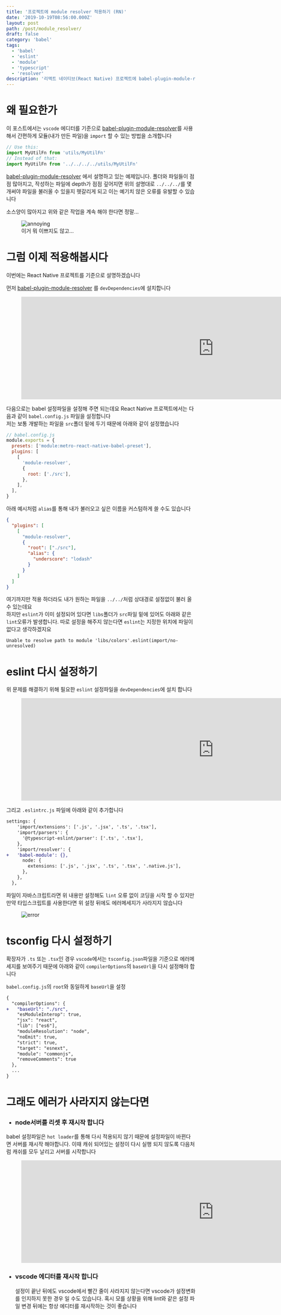 ```yaml
---
title: '프로젝트에 module resolver 적용하기 (RN)'
date: '2019-10-19T08:56:00.000Z'
layout: post
path: /post/module_resolver/
draft: false
category: 'babel'
tags:
  - 'babel'
  - 'eslint'
  - 'module'
  - 'typescript'
  - 'resolver'
description: '리액트 네이티브(React Native) 프로젝트에 babel-plugin-module-resolver 적용하는 방법을 예제 프로젝트를 통해 알아봅니다'
---
```


# 왜 필요한가

이 포스트에서는 `vscode` 에디터를 기준으로 [babel-plugin-module-resolver](https://github.com/tleunen/babel-plugin-module-resolver)를 사용해서
간편하게 모듈(내가 만든 파일)을 `import` 할 수 있는 방법을 소개합니다

```js
// Use this:
import MyUtilFn from 'utils/MyUtilFn'
// Instead of that:
import MyUtilFn from '../../../../utils/MyUtilFn'
```

[babel-plugin-module-resolver](https://github.com/tleunen/babel-plugin-module-resolver) 에서 설명하고 있는
예제입니다. 폴더와 파일들이 점점 많아지고, 작성하는 파일에 depth가 점점 깊어지면 위의 설명대로 `../../../`를 몇개써야 파일을 불러올 수 있을지
헷갈리게 되고 이는 예기치 않은 오류를 유발할 수 있습니다

소스양이 많아지고 위와 같은 작업을 계속 해야 한다면 정말...

<figure>
  <img src="images/annoying.png" alt ="annoying"/>
  <figcaption>이거 뭐 이쁘지도 않고...</figcaption>
</figure>

# 그럼 이제 적용해봅시다

이번에는 React Native 프로젝트를 기준으로 설명하겠습니다

먼저 [babel-plugin-module-resolver](https://github.com/tleunen/babel-plugin-module-resolver) 를 `devDependencies`에 설치합니다

<figure>
  <iframe
  src="https://carbon.now.sh/embed/?bg=rgba(0%2C0%2C0%2C1)&t=material&wt=bw&l=application%2Fx-sh&ds=false&dsyoff=20px&dsblur=68px&wc=true&wa=true&pv=56px&ph=56px&ln=false&fl=1&fm=Fira%20Code&fs=18px&lh=90%25&si=false&es=2x&wm=false&code=yarn%2520add%2520-D%2520babel-plugin-module-resolver%2520%2520%2520%2520%2520%2520%2520%2520%2520%2520%2520%2520%2520%2520%2520%2520%2520%2520%2520%2520%2520%2520%2520%2520%2520%2520%2520%2520%2520%2520%2520%2520%2520%2520%2520%2520%2520%2520%2520%2520%2520%2520%2520%2520%2520%2520%2520%2520%2520%2520%2520%2520%2520%2520%2520%2520%2520%2520%2520%2520%2520%2520%2520"
  style="width:1024px; height:273px; border:0; overflow:hidden;"
  sandbox="allow-scripts allow-same-origin">
</iframe>
</figure>

다음으로는 babel 설정파일을 설정해 주면 되는데요 React Native 프로젝트에서는
다음과 같이 `babel.config.js` 파일을 설정합니다  
저는 보통 개발하는 파일을 `src`폴더 밑에 두기 때문에 아래와 같이 설정했습니다

```js
// babel.config.js
module.exports = {
  presets: ['module:metro-react-native-babel-preset'],
  plugins: [
    [
      'module-resolver',
      {
        root: ['./src'],
      },
    ],
  ],
}
```

아래 예시처럼 `alias`를 통해 내가 불러오고 싶은 이름을 커스텀하게 쓸 수도 있습니다

```json
{
  "plugins": [
    [
      "module-resolver",
      {
        "root": ["./src"],
        "alias": {
          "underscore": "lodash"
        }
      }
    ]
  ]
}
```

여기까지만 적용 하더라도 내가 원하는 파일을 `../../`처럼 상대경로 설정없이 불러 올 수 있는데요  
하지만 `eslint`가 이미 설정되어 있다면 `libs`폴더가 `src`파일 밑에 있어도 아래와 같은 `lint`오류가 발생합니다. 따로 설정을 해주지 않는다면
`eslint`는 지정한 위치에 파일이 없다고 생각하겠지요

```
Unable to resolve path to module 'libs/colors'.eslint(import/no-unresolved)
```

# eslint 다시 설정하기

위 문제를 해결하기 위해 필요한 `eslint` 설정파일을 `devDependencies`에 설치 합니다

<figure>
<iframe
  src="https://carbon.now.sh/embed/?bg=rgba(0%2C0%2C0%2C1)&t=material&wt=bw&l=application%2Fx-sh&ds=false&dsyoff=20px&dsblur=68px&wc=true&wa=true&pv=56px&ph=56px&ln=false&fl=1&fm=Fira%20Code&fs=18px&lh=90%25&si=false&es=2x&wm=false&code=yarn%2520add%2520-D%2520eslint-plugin-import%250Ayarn%2520add%2520-D%2520eslint-import-resolver-babel-module%2520%2520%2520%2520%2520%2520%2520%2520%2520%2520%2520%2520%2520"
  style="width:1024px; height:273px; border:0; overflow:hidden;"
  sandbox="allow-scripts allow-same-origin">
</iframe>
</figure>

그리고 `.eslintrc.js` 파일에 아래와 같이 추가합니다

```diff
settings: {
    'import/extensions': ['.js', '.jsx', '.ts', '.tsx'],
    'import/parsers': {
      '@typescript-eslint/parser': ['.ts', '.tsx'],
    },
    'import/resolver': {
+   'babel-module': {},
      node: {
        extensions: ['.js', '.jsx', '.ts', '.tsx', '.native.js'],
      },
    },
  },
```

파일이 자바스크립트라면 위 내용만 설정해도 `lint` 오류 없이 코딩을 시작 할 수 있지만
만약 타입스크립트를 사용한다면 위 설정 뒤에도 에러메세지가 사라지지 않습니다

<figure>
  <img src="images/error.png" alt="error"/>
</figure>

# tsconfig 다시 설정하기

확장자가 `.ts` 또는 `.tsx`인 경우 `vscode`에서는 `tsconfig.json`파일을 기준으로 에러메세지를 보여주기 때문에
아래와 같이 `compilerOptions`의 `baseUrl`을 다시 설정해야 합니다

`babel.config.js`의 `root`와 동일하게 `baseUrl`을 설정

```diff
{
  "compilerOptions": {
+   "baseUrl": "./src",
    "esModuleInterop": true,
    "jsx": "react",
    "lib": ["es6"],
    "moduleResolution": "node",
    "noEmit": true,
    "strict": true,
    "target": "esnext",
    "module": "commonjs",
    "removeComments": true
  },
  ...
}
```

# 그래도 에러가 사라지지 않는다면

- ### node서버를 리셋 후 재시작 합니다

babel 설정파일은 `hot loader`를 통해 다시 적용되지 않기 때문에 설정파일이 바뀐다면 서버를 재시작 해야합니다. 이때 캐쉬 되어있는 설정이 다시 실행 되지 않도록 다음처럼 캐쉬를 모두 날리고 서버를 시작합니다

<figure>
<iframe
  src="https://carbon.now.sh/embed/?bg=rgba(0%2C0%2C0%2C1)&t=material&wt=bw&l=application%2Fx-sh&ds=false&dsyoff=20px&dsblur=68px&wc=true&wa=true&pv=56px&ph=56px&ln=false&fl=1&fm=Fira%20Code&fs=18px&lh=90%25&si=false&es=2x&wm=false&code=yarn%2520start%2520--reset-cache%2520%2520%2520%2520%2520%2520%2520%2520%2520"
  style="width:1024px; height:273px; border:0; overflow:hidden;"
  sandbox="allow-scripts allow-same-origin">
</iframe>
</figure>

- ### vscode 에디터를 재시작 합니다
  설정이 끝난 뒤에도 vscode에서 빨간 줄이 사라지지 않는다면 vscode가 설정변화를 인지하지 못한 경우 일 수도 있습니다. 혹시 모를 상황을 위해 lint와 같은 설정 파일 변경 뒤에는 항상 에디터를 재시작하는 것이 좋습니다
